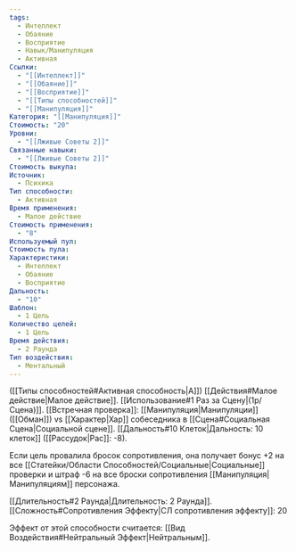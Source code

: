 ```yaml
---
tags:
  - Интеллект
  - Обаяние
  - Восприятие
  - Навык/Манипуляция
  - Активная
Ссылки:
  - "[[Интеллект]]"
  - "[[Обаяние]]"
  - "[[Восприятие]]"
  - "[[Типы способностей]]"
  - "[[Манипуляция]]"
Категория: "[[Манипуляция]]"
Стоимость: "20"
Уровни:
  - "[[Лживые Советы 2]]"
Связанные навыки:
  - "[[Лживые Советы 2]]"
Стоимость выкупа: 
Источник:
  - Психика
Тип способности:
  - Активная
Время применения:
  - Малое действие
Стоимость применения:
  - "8"
Используемый пул: 
Стоимость пула: 
Характеристики:
  - Интеллект
  - Обаяние
  - Восприятие
Дальность:
  - "10"
Шаблон:
  - 1 Цель
Количество целей:
  - 1 Цель
Время действия:
  - 2 Раунда
Тип воздействия:
  - Ментальный
---
```

([[Типы способностей#Активная способность|А]]) [[Действия#Малое действие|Малое действие]]. [[Использование#1 Раз за Сцену|(1р/Сцена)]]. [[Встречная проверка]]: [[Манипуляция|Манипуляции]] ([[Обман]]) vs [[Характер|Хар]] собеседника в [[Сцена#Социальная Сцена|Социальной сцене]]. [[Дальность#10 Клеток|Дальность: 10 клеток]] ([[Рассудок|Рас]]: -8). 

Если цель провалила бросок сопротивления, она получает бонус +2 на все [[Статейки/Области Способностей/Социальные|Социальные]] проверки и штраф -6 на все броски сопротивления [[Манипуляция|Манипуляциям]] персонажа. 

[[Длительность#2 Раунда|Длительность: 2 Раунда]].
[[Сложность#Cопротивления Эффекту|СЛ сопротивления эффекту]]: 20

Эффект от этой способности считается: [[Вид Воздействия#Нейтральный Эффект|Нейтральным]]. 